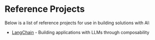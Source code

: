 # Reference Projects

Below is a list of reference projects for use in building solutions with AI:

- [LangChain](https://github.com/hwchase17/langchain/) - Building applications with LLMs through composability